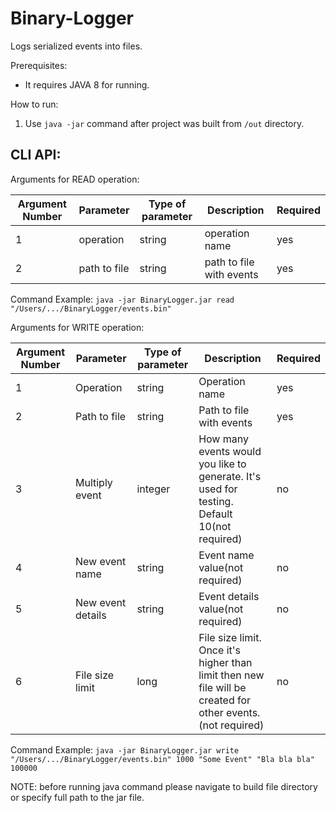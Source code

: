 # Binary-Logger
Logs serialized events into files.

Prerequisites:
- It requires JAVA 8 for running.

How to run:
1. Use `java -jar` command after project was built from `/out` directory.

## CLI API:
Arguments for READ operation:

| Argument Number  | Parameter  | Type of parameter | Description | Required | 
|---|---|--------|-----|---|
|1|operation|string|operation name|yes|
|2|path to file|string|path to file with events|yes|

Command Example: 
`java -jar BinaryLogger.jar read "/Users/.../BinaryLogger/events.bin"`

Arguments for WRITE operation:

| Argument Number  | Parameter  | Type of parameter | Description | Required | 
|---|---|--------|-----|---|
|1|Operation|string|Operation name|yes|
|2|Path to file|string|Path to file with events|yes|
|3|Multiply event|integer|How many events would you like to generate. It's used for testing. Default 10(not required)|no|
|4|New event name|string|Event name value(not required)|no|
|5|New event details|string|Event details value(not required)|no|
|6|File size limit|long|File size limit. Once it's higher than limit then new file will be created for other events.(not required)|no|

Command Example: 
`java -jar BinaryLogger.jar write "/Users/.../BinaryLogger/events.bin" 1000 "Some Event" "Bla bla bla" 100000`

NOTE: before running java command please navigate to build file directory or specify full path to the jar file.